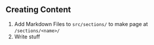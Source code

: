 
## Creating Content
1. Add Markdown Files to `src/sections/` to make page at `/sections/<name>/`
1. Write stuff

